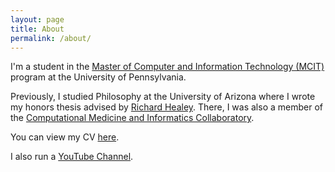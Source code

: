 ```yaml
---
layout: page
title: About
permalink: /about/
---
```


I'm a student in the [Master of Computer and Information Technology (MCIT)](https://onlinelearning.seas.upenn.edu/mcit/) program at the University of Pennsylvania.

Previously, I studied Philosophy at the University of Arizona where I wrote my honors thesis advised by [Richard Healey](http://www.u.arizona.edu/~rhealey/). There, I was also a member of the [Computational Medicine and Informatics Collaboratory](https://com-in.collab.arizona.edu/).

You can view my CV [here](/vicera_cv.pdf).

I also run a [YouTube Channel](https://www.youtube.com/channel/UCjk3q6_JrHveu8SyT1legmg).
